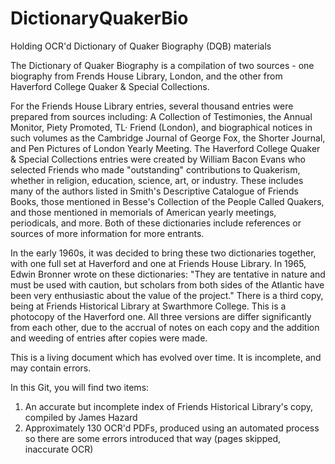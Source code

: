 # DictionaryQuakerBio
Holding OCR'd Dictionary of Quaker Biography (DQB) materials

The Dictionary of Quaker Biography is a compilation of two sources - one biography from Frends House Library, London, and the other from Haverford College Quaker & Special Collections.

For the Friends House Library entries, several thousand entries were prepared from sources including: A Collection of Testimonies, the Annual Monitor, Piety Promoted, TL· Friend (London), and biographical notices in such volumes as the Cambridge Journal of George Fox, the Shorter Journal, and Pen Pictures of London Yearly Meeting. The Haverford College Quaker & Special Collections entries were created by William Bacon Evans who selected Friends who made "outstanding" contributions to Quakerism, whether in religion, education, science, art, or industry. These includes many of the authors listed in Smith's Descriptive Catalogue of Friends Books, those mentioned in Besse's Collection of the People Called Quakers, and those mentioned in memorials of American yearly meetings, periodicals, and more. Both of these dictionaries include references or sources of more information for more entrants.

In the early 1960s, it was decided to bring these two dictionaries together, with one full set at Haverford and one at Friends House Library. In 1965, Edwin Bronner wrote on these dictionaries: "They are tentative in nature and must be used with caution, but scholars from both sides of the Atlantic have been very enthusiastic about the value of the project." There is a third copy, being at Friends Historical Library at Swarthmore College. This is a photocopy of the Haverford one. All three versions are differ significantly from each other, due to the accrual of notes on each copy and the addition and weeding of entries after copies were made.

This is a living document which has evolved over time. It is incomplete, and may contain errors.

In this Git, you will find two items:
1. An accurate but incomplete index of Friends Historical Library's copy, compiled by James Hazard
2. Approximately 130 OCR'd PDFs, produced using an automated process so there are some errors introduced that way (pages skipped, inaccurate OCR)

